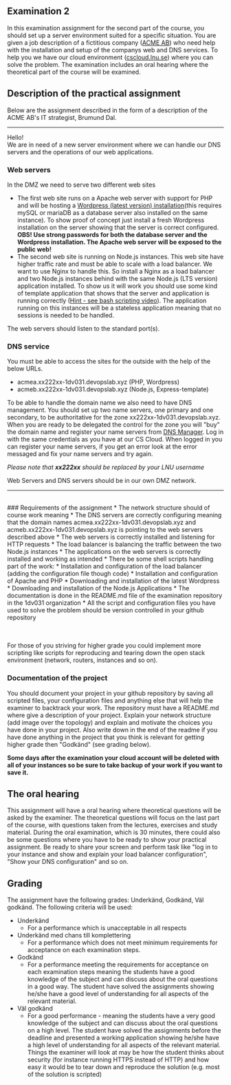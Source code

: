 ## Examination 2

In this examination assignment for the second part of the course, you should set up a server environment suited for a specific situation. You are given a job description of a fictitious company ([ACME AB](https://en.wikipedia.org/wiki/Acme_Corporation)) who need help with the installation and setup of the companys web and DNS services. To help you we have our cloud environment ([cscloud.lnu.se](https://cscloud.lnu.se)) where you can solve the problem. The examination includes an oral hearing where the theoretical part of the course will be examined.

## Description of the practical assignment
Below are the assignment described in the form of a description of the ACME AB's IT strategist, Brumund Dal.

---

Hello! <br />
We are in need of a new server environment where we can handle our DNS servers and the operations of our web applications.

### Web servers

In the DMZ we need to serve two different web sites

* The first web site runs on a Apache web server with support for PHP and will be hosting a [Wordpress (latest version) installation](https://codex.wordpress.org/Installing_WordPress)(this requires mySQL or mariaDB as a database server also installed on the same instance). To show proof of concept just install a fresh Wordpress installation on the server showing that the server is correct configured. **OBS! Use strong passwords for both the database server and the Wordpress installation. The Apache web server will be exposed to the public web!**
* The second web site is running on Node.js instances. This web site have higher traffic rate and must be able to scale with a load balancer. We want to use Nginx to handle this. So install a Nginx as a load balancer and two Node.js instances behind with the same Node.js (LTS version) application installed. To show us it will work you should use some kind of template application that shows that the server and application is running correctly ([Hint - see bash scripting video](https://www.youtube.com/watch?v=H1b9dVDz2TE)). The application running on this instances will be a stateless application meaning that no sessions is needed to be handled.

The web servers should listen to the standard port(s). 

### DNS service
You must be able to access the sites for the outside with the help of the below URLs.

* acmea.xx222xx-1dv031.devopslab.xyz (PHP, Wordpress)
* acmeb.xx222xx-1dv031.devopslab.xyz (Node.js, Express-template)


To be able to handle the domain name we also need to have DNS management. You should set up two name servers, one primary and one secondary, to be authoritative for the zone xx222xx-1dv031.devopslab.xyz. When you are ready to be delegated the control for the zone you will "buy" the domain name and register your name servers from [DNS Manager](https://www.devopslab.xyz). Log in with the same credentials as you have at our CS Cloud. When logged in you can register your name servers, if you get an error look at the error messaged and fix your name servers and try again.

*Please note that **xx222xx** should be replaced by your LNU username*

Web Servers and DNS servers should be in our own DMZ network.

---
<br>
### Requirements of the assignment
* The network structure should of course work meaning
  * The DNS servers are correctly configuring meaning that the domain names acmea.xx222xx-1dv031.devopslab.xyz and acmeb.xx222xx-1dv031.devopslab.xyz is pointing to the web servers described above
  * The web servers is correctly installed and listening for HTTP requests
  * The load balancer is balancing the traffic between the two Node.js instances
  * The applications on the web servers is correctly installed and working as intended  
* There be some shell scripts handling part of the work:
  * Installation and configuration of the load balancer (adding the configuration file though code)
  * Installation and configuration of Apache and PHP
  * Downloading and installation of the latest Wordpress
  * Downloading and installation of the Node.js Applications
* The documentation is done in the README.md file of the examination repository in the 1dv031 organization
* All the script and configuration files you have used to solve the problem should be version controlled in your github repository

<br><br>
For those of you striving for higher grade you could implement more scripting like scripts for reproducing and tearing down the open stack environment (network, routers, instances and so on).

### Documentation of the project
You should document your project in your github repository by saving all scripted files, your configuration files and anything else that will help the examiner to backtrack your work. The repository must have a README.md where give a description of your project. Explain your network structure (add image over the topology) and explain and motivate the choices you have done in your project. Also write down in the end of the readme if you have done anything in the project that you think is relevant for getting higher grade then "Godkänd" (see grading below).

**Some days after the examination your cloud account will be deleted with all of your instances so be sure to take backup of your work if you want to save it.**


## The oral hearing
This assignment will have a oral hearing where theoretical questions will be asked by the examiner. The theoretical questions will focus on the last part of the course, with questions taken from the lectures, exercises and study material. During the oral examination, which is 30 minutes, there could also be some questions where you have to be ready to show your practical assignment. Be ready to share your screen and perform task like "log in to your instance and show and explain your load balancer configuration", "Show your DNS configuration" and so on.

## Grading
The assignment have the following grades: Underkänd, Godkänd, Väl godkänd. The following criteria will be used:

- Underkänd
  - For a performance which is unacceptable in all respects
- Underkänd med chans till komplettering
  -  For a performance which does not meet minimum requirements for acceptance on each examination steps. 
- Godkänd
  - For a performance meeting the requirements for acceptance on each examination steps meaning the students have a good knowledge of the subject and can discuss about the oral questions in a good way. The student  have solved the assignments showing he/she have a good level of understanding for all aspects of the relevant material.
- Väl godkänd
  - For a good performance - meaning the students have a very good knowledge of the subject and can discuss about the oral questions on a high level. The student have solved the assignments before the deadline and presented a working application showing he/she have a high level of understanding for all aspects of the relevant material. Things the examiner will look at may be how the student thinks about security (for instance running HTTPS instead of HTTP) and how easy it would be to tear down and reproduce the solution (e.g. most of the solution is scripted)

